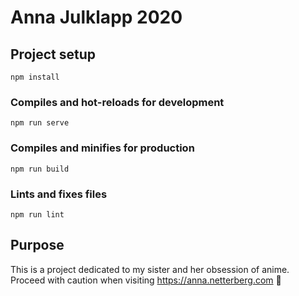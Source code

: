 # Anna Julklapp 2020

## Project setup
```
npm install
```

### Compiles and hot-reloads for development
```
npm run serve
```

### Compiles and minifies for production
```
npm run build
```

### Lints and fixes files
```
npm run lint
```

## Purpose

This is a project dedicated to my sister and her obsession of anime. Proceed with caution when visiting https://anna.netterberg.com :rocket:
